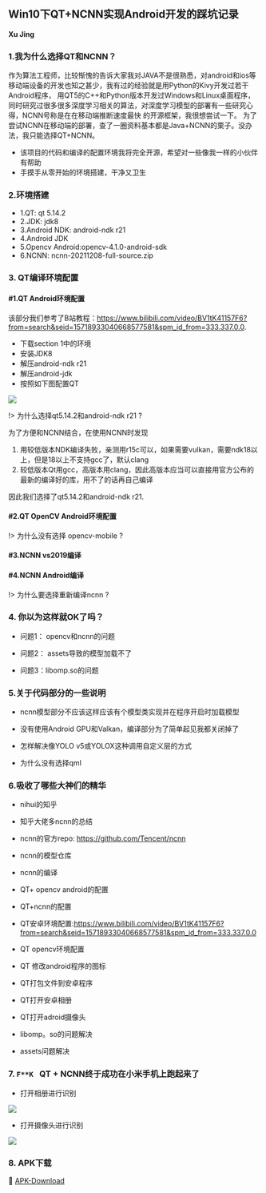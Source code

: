 ## Win10下QT+NCNN实现Android开发的踩坑记录

**Xu Jing**


### 1.我为什么选择QT和NCNN？

作为算法工程师，比较惭愧的告诉大家我对JAVA不是很熟悉，对android和ios等移动端设备的开发也知之甚少，我有过的经验就是用Python的Kivy开发过若干Android程序，
用QT5的C++和Python版本开发过Windows和Linux桌面程序，同时研究过很多很多深度学习相关的算法，对深度学习模型的部署有一些研究心得，NCNN号称是在在移动端推断速度最快
的开源框架，我很想尝试一下。
为了尝试NCNN在移动端的部署，查了一圈资料基本都是Java+NCNN的栗子。没办法，我只能选择QT+NCNN。

+ 该项目的代码和编译的配置环境我将完全开源，希望对一些像我一样的小伙伴有帮助
+ 手摸手从零开始的环境搭建，干净又卫生


### 2.环境搭建

+ 1.QT: qt 5.14.2
+ 2.JDK: jdk8
+ 3.Android NDK: android-ndk r21
+ 4.Android JDK
+ 5.Opencv Android:opencv-4.1.0-android-sdk
+ 6.NCNN: ncnn-20211208-full-source.zip


### 3. QT编译环境配置

#### #1.QT Android环境配置

该部分我们参考了B站教程：<https://www.bilibili.com/video/BV1tK41157F6?from=search&seid=15718933040668577581&spm_id_from=333.337.0.0>.

+ 下载section 1中的环境
+ 安装JDK8
+ 解压android-ndk r21
+ 解压android-jdk
+ 按照如下图配置QT

![](./docs/2022-02-04_105740.png)


!> 为什么选择qt5.14.2和android-ndk r21 ?

为了方便和NCNN结合，在使用NCNN时发现

1. 用较低版本NDK编译失败，亲测用r15c可以，如果需要vulkan，需要ndk18以上，但是18以上不支持gcc了，默认clang
2. 较低版本Qt用gcc，高版本用clang，因此高版本应当可以直接用官方公布的最新的编译好的库，用不了的话再自己编译

因此我们选择了qt5.14.2和android-ndk r21.


#### #2.QT OpenCV Android环境配置


!> 为什么没有选择 opencv-mobile ?


#### #3.NCNN vs2019编译


#### #4.NCNN Android编译


!> 为什么要选择重新编译ncnn ?


### 4. 你以为这样就OK了吗？

+ 问题1： opencv和ncnn的问题

+ 问题2： assets导致的模型加载不了

+ 问题3：libomp.so的问题



### 5.关于代码部分的一些说明

+ ncnn模型部分不应该这样应该有个模型类实现并在程序开启时加载模型

+ 没有使用Android GPU和Valkan，编译部分为了简单起见我都关闭掉了

+ 怎样解决像YOLO v5或YOLOX这种调用自定义层的方式

+ 为什么没有选择qml


### 6.吸收了哪些大神们的精华

+ nihui的知乎

+ 知乎大佬多ncnn的总结

+ ncnn的官方repo: <https://github.com/Tencent/ncnn>

+ ncnn的模型仓库

+ ncnn的编译

+ QT+ opencv android的配置

+ QT+ncnn的配置


+ QT安卓环境配置:<https://www.bilibili.com/video/BV1tK41157F6?from=search&seid=15718933040668577581&spm_id_from=333.337.0.0>

+ QT opencv环境配置

+ QT 修改android程序的图标

+ QT打包文件到安卓程序

+ QT打开安卓相册

+ QT打开adroid摄像头

+ libomp。so的问题解决

+ assets问题解决


### 7. `F**K ` QT + NCNN终于成功在小米手机上跑起来了


+ 打开相册进行识别

![](./docs/Screenshot_2022-02-04-01-13-52-097_org.qtproject.example.png)


+ 打开摄像头进行识别

![](./docs/Screenshot_2022-02-04-01-15-22-439_org.qtproject.example.png)


### 8. APK下载

:bug: [APK-Download](https://github.com/DataXujing/Qt_NCNN_NanoDet/releases/download/untagged-72f6072efe822df13658/nanodet-ncnn-release.apk)







